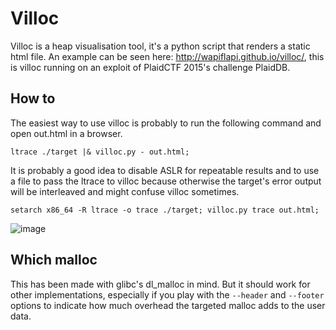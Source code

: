 
# Villoc

Villoc is a heap visualisation tool, it's a python script that renders a static
html file. An example can be seen here: http://wapiflapi.github.io/villoc/, this
is villoc running on an exploit of PlaidCTF 2015's challenge PlaidDB.

## How to

The easiest way to use villoc is probably to run the following command and open
out.html in a browser.

```shell
ltrace ./target |& villoc.py - out.html;
```

It is probably a good idea to disable ASLR for repeatable results and to use a
file to pass the ltrace to villoc because otherwise the target's error output
will be interleaved and might confuse villoc sometimes.

```shell
setarch x86_64 -R ltrace -o trace ./target; villoc.py trace out.html;
```

![image](https://pbs.twimg.com/media/CDCQCzyWYAAck7k.png:large)


## Which malloc

This has been made with glibc's dl_malloc in mind. But it should work for other
implementations, especially if you play with the `--header` and `--footer`
options to indicate how much overhead the targeted malloc adds to the user data.
